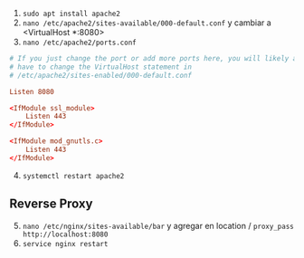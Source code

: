 1. `sudo apt install apache2`
2. `nano /etc/apache2/sites-available/000-default.conf` y cambiar a <VirtualHost *:8080>
3. `nano /etc/apache2/ports.conf`
```conf
# If you just change the port or add more ports here, you will likely also
# have to change the VirtualHost statement in
# /etc/apache2/sites-enabled/000-default.conf

Listen 8080

<IfModule ssl_module>
	Listen 443
</IfModule>

<IfModule mod_gnutls.c>
	Listen 443
</IfModule>
```
4. `systemctl restart apache2`

## Reverse Proxy
5. `nano /etc/nginx/sites-available/bar` y agregar en location / `proxy_pass http://localhost:8080`
6. `service nginx restart`
